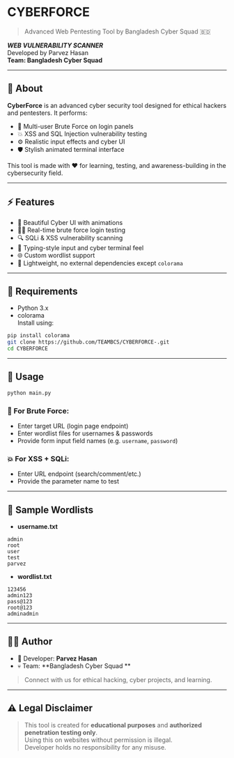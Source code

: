 
#  CYBERFORCE

> Advanced Web Pentesting Tool by Bangladesh Cyber Squad 🇧🇩


***WEB VULNERABILITY SCANNER***            
       Developed by Parvez Hasan            
**Team: Bangladesh Cyber Squad**           


---

## 📌 About

**CyberForce** is an advanced cyber security tool designed for ethical hackers and pentesters. It performs:

- 🔐 Multi-user Brute Force on login panels
- 💥 XSS and SQL Injection vulnerability testing
- ⚙️ Realistic input effects and cyber UI
- 🛡️ Stylish animated terminal interface

This tool is made with ❤️ for learning, testing, and awareness-building in the cybersecurity field.

---

## ⚡ Features

- 🎨 Beautiful Cyber UI with animations
- 👨‍💻 Real-time brute force login testing
- 🔍 SQLi & XSS vulnerability scanning
- 🧠 Typing-style input and cyber terminal feel
- 🌐 Custom wordlist support
- 📁 Lightweight, no external dependencies except `colorama`

---

## 🧪 Requirements

- Python 3.x
- colorama  
Install using:
```bash
pip install colorama
git clone https://github.com/TEAMBCS/CYBERFORCE-.git
cd CYBERFORCE
```

---

## 🚀 Usage

```bash
python main.py
```

### 🔐 For Brute Force:
- Enter target URL (login page endpoint)
- Enter wordlist files for usernames & passwords
- Provide form input field names (e.g. `username`, `password`)

### 💥 For XSS + SQLi:
- Enter URL endpoint (search/comment/etc.)
- Provide the parameter name to test

---

## 📁 Sample Wordlists

- **username.txt**
```
admin
root
user
test
parvez
```

- **wordlist.txt**
```
123456
admin123
pass@123
root@123
adminadmin
```



---

## 👨‍💻 Author

- 🔧 Developer: **Parvez Hasan**
- 💀 Team: **Bangladesh Cyber Squad **

> Connect with us for ethical hacking, cyber projects, and learning.

---

## ⚠️ Legal Disclaimer

> This tool is created for **educational purposes** and **authorized penetration testing only**.  
Using this on websites without permission is illegal.  
Developer holds no responsibility for any misuse.


